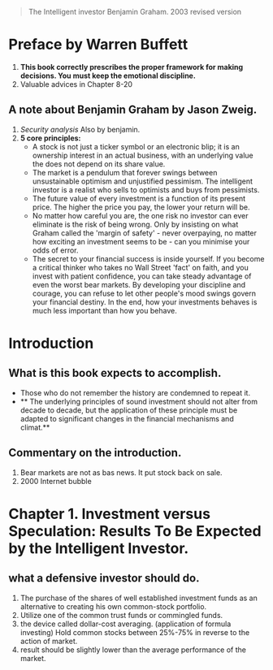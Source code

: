 > The Intelligent investor
> Benjamin Graham. 2003 revised version

# Preface by Warren Buffett
1. **This book correctly prescribes the proper framework for making decisions. You must keep the emotional discipline.**
2. Valuable advices in Chapter 8-20

## A note about Benjamin Graham by Jason Zweig.
1. *Security analysis* Also by benjamin.
2. **5 core principles:**
	- A stock is not just a ticker symbol or an electronic blip; it is an ownership interest in an actual business, with an underlying value the does not depend on its share value.
	- The market is a pendulum that forever swings between unsustainable optimism and unjustified pessimism. The intelligent investor is a realist who sells to  optimists and buys from pessimists.
	- The future value of every investment is a function of its present price. The higher the price you pay, the lower your return will be.
	- No matter how careful you are, the one risk no investor can ever eliminate is the risk of being wrong. Only by insisting on what Graham called the 'margin of safety' - never overpaying, no matter how exciting an investment seems to be - can you minimise your odds of error.
	- The secret to your financial success is inside yourself. If you become a critical thinker who takes no Wall Street 'fact' on faith, and you invest with patient confidence, you can take steady advantage of even the worst bear markets. By developing your discipline and courage, you can refuse to let other people's mood swings govern your financial destiny. In the end, how your investments behaves is much less important than how you behave.

# Introduction
## What is this book expects to accomplish.
- Those who do not remember the history are condemned to repeat it.
- ** The underlying principles of sound investment should not alter from decade to decade, but the application of these principle must be adapted to significant changes in the financial mechanisms and climat.**
## Commentary on the introduction.
1. Bear markets are not as bas news. It put stock back on sale.
2. 2000 Internet bubble

# Chapter 1. Investment versus Speculation: Results To Be Expected by the Intelligent Investor.

## what a defensive investor should do.
1. The purchase of the shares of well established investment funds  as an alternative to creating his own common-stock portfolio.
2. Utilize one of the common trust funds or commingled funds.
3. the device called dollar-cost averaging. (application of formula investing) Hold common stocks between 25%-75% in reverse to the action of market.
4. result should be slightly lower than the average performance of the market.
<!--stackedit_data:
eyJoaXN0b3J5IjpbNDcyMjIyMDQsMTM5OTUxMDgzNiwxMDE0Mj
E3MTE2LC0xMjAwNTY3NDExLDEwMTQ4NjMyNjUsMjAzMzM0MjIx
LC00OTA2ODYwMDgsMTY5NjkzNjE4Nl19
-->